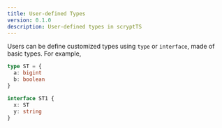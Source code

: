 ```yaml
---
title: User-defined Types
version: 0.1.0
description: User-defined types in scryptTS
---
```


Users can be define customized types using `type` or `interface`, made of basic types. For example,

```ts
type ST = {
  a: bigint
  b: boolean
}

interface ST1 {
  x: ST
  y: string
}
```
